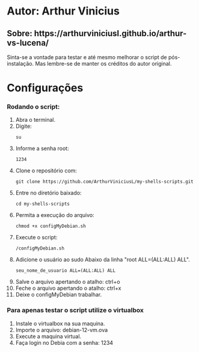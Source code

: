 <h1>Autor: Arthur Vinicius</h1>
<h2>Sobre: https://arthurviniciusl.github.io/arthur-vs-lucena/</h2>

<p>Sinta-se a vontade para testar e até mesmo melhorar o script de pós-instalação. Mas lembre-se de manter os créditos do autor original.</p>

<h1>Configurações</h1>

<h3>Rodando o script:</h3>
<ol>
    <li>Abra o terminal.</li>
    <li>Digite:
        <pre><code>su</code></pre>
    </li>
    <li>Informe a senha root:
        <pre><code>1234</code></pre>
     </li>
    <li>Clone o repositório com:
        <pre><code>git clone https://github.com/ArthurViniciusL/my-shells-scripts.git</code></pre>
    </li>
    <li>Entre no diretório baixado:
        <pre><code>cd my-shells-scripts</code></pre>
    </li>
    <li>Permita a execução do arquivo:
        <pre><code>chmod +x configMyDebian.sh</code></pre>
    </li>
    <li>Execute o script:
        <pre><code>/configMyDebian.sh</code></pre>
    </li>
    <li>Adicione o usuário ao sudo Abaixo da linha "root ALL=(ALL:ALL) ALL".
        <pre><code>seu_nome_de_usuario ALL=(ALL:ALL) ALL</code></pre>
     </li>
    <li>Salve o arquivo apertando o atalho: ctrl+o</li>
    <li>Feche o arquivo apertando o atalho: ctrl+x</li>
    <li>Deixe o configMyDebian trabalhar.</li>
</ol>

<h3>Para apenas testar o script utilize o virtualbox</h3>
    
<ol>
    <li>Instale o virtualbox na sua maquina.</li>
    <li>Importe o arquivo: debian-12-vm.ova</li>
    <li>Execute a maquina virtual.</li>
    <li>Faça login no Debia com a senha: 1234</li>
</ol>
